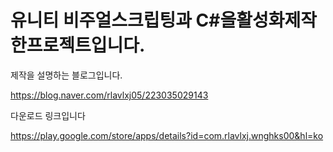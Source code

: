 # 유니티 비주얼스크립팅과 C#을활성화제작한프로젝트입니다.

제작을 설명하는 블로그입니다.

https://blog.naver.com/rlavlxj05/223035029143

다운로드 링크입니다

https://play.google.com/store/apps/details?id=com.rlavlxj.wnghks00&hl=ko
